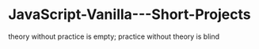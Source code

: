 # JavaScript-Vanilla---Short-Projects
theory without practice is empty; practice without theory is blind

